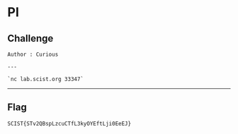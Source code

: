 # PI

## Challenge
```
Author : Curious

---

`nc lab.scist.org 33347`
```

---
## Flag
```
SCIST{STv2QBspLzcuCTfL3kyOYEftLji0EeEJ}
```